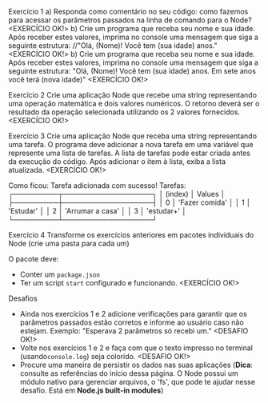 Exercício 1
a) Responda como comentário no seu código: como fazemos para acessar os parâmetros passados na linha de comando para o Node? <EXERCÍCIO OK!>
b) Crie um programa que receba seu nome e sua idade. Após receber estes valores, imprima no console uma mensagem que siga a seguinte estrutura:
//"Olá, (Nome)! Você tem (sua idade) anos." <EXERCÍCIO OK!>
b) Crie um programa que receba seu nome e sua idade. Após receber estes valores, imprima no console uma mensagem que siga a seguinte estrutura:
"Olá, (Nome)! Você tem (sua idade) anos. Em sete anos você terá (nova idade)" <EXERCÍCIO OK!>

Exercício 2
Crie uma aplicação Node que recebe uma string representando uma operação matemática e dois valores numéricos. O retorno deverá ser o resultado da operação selecionada utilizando os 2 valores fornecidos. <EXERCÍCIO OK!>

Exercício 3
Crie uma aplicação Node que receba uma string representando uma tarefa. O programa deve adicionar a nova tarefa em uma variável que represente uma lista de tarefas. A lista de tarefas pode estar criada antes da execução do código. Após adicionar o item à lista, exiba a lista atualizada. <EXERCÍCIO OK!>

Como ficou:
Tarefa adicionada com sucesso! Tarefas:
┌─────────┬──────────────────┐
│ (index) │      Values      │
├─────────┼──────────────────┤
│    0    │  'Fazer comida'  │
│    1    │    'Estudar'     │
│    2    │ 'Arrumar a casa' │
│    3    │    'estudar+'    │
└─────────┴──────────────────┘

Exercício 4
Transforme os exercícios anteriores em pacotes individuais do Node (crie uma pasta para cada um)

O pacote deve:

- Conter um `package.json`
- Ter um script `start` configurado e funcionando. <EXERCÍCIO OK!>

Desafios

- Ainda nos exercícios 1 e 2 adicione verificações para garantir que os parâmetros passados estão corretos e informe ao usuário caso não estejam. Exemplo: "Esperava 2 parâmetros só recebi um." <DESAFIO OK!>
- Volte nos exercícios 1 e 2 e faça com que o texto impresso no terminal (usando`console.log`) seja colorido. <DESAFIO OK!>
- Procure uma maneira de persistir os dados nas suas aplicações (**Dica**: consulte as referências do início dessa página. O Node possui um módulo nativo para gerenciar arquivos, o 'fs', que pode te ajudar nesse desafio. Está em **Node.js built-in modules**)